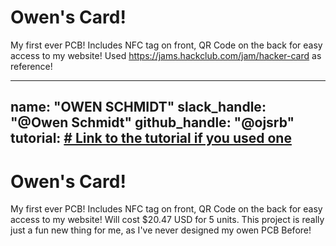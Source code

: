 # Owen's Card!
My first ever PCB!
Includes NFC tag on front, QR Code on the back for easy access to my website!
Used https://jams.hackclub.com/jam/hacker-card as reference!

---
name: "OWEN SCHMIDT"
slack_handle: "@Owen Schmidt"
github_handle: "@ojsrb"
tutorial: [# Link to the tutorial if you used one](https://jams.hackclub.com/jam/hacker-card)
---

# Owen's Card!

My first ever PCB!
Includes NFC tag on front, QR Code on the back for easy access to my website!
Will cost $20.47 USD for 5 units. This project is really just a fun new thing for me, as I've never designed my owen PCB Before!
